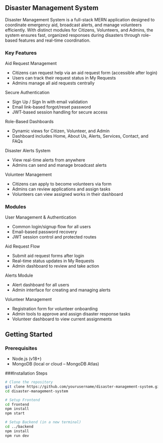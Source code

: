 ## Disaster Management System

Disaster Management System is a full-stack MERN application designed to coordinate emergency aid, broadcast alerts, and manage volunteers efficiently. With distinct modules for Citizens, Volunteers, and Admins, the system ensures fast, organized responses during disasters through role-based features and real-time coordination.

### Key Features

 Aid Request Management
- Citizens can request help via an aid request form (accessible after login)
- Users can track their request status in My Requests
- Admins manage all aid requests centrally

Secure Authentication
- Sign Up / Sign In with email validation
- Email link-based forgot/reset password
- JWT-based session handling for secure access

Role-Based Dashboards
- Dynamic views for Citizen, Volunteer, and Admin
- Dashboard includes Home, About Us, Alerts, Services, Contact, and FAQs

Disaster Alerts System
- View real-time alerts from anywhere
- Admins can send and manage broadcast alerts

Volunteer Management
- Citizens can apply to become volunteers via form
- Admins can review applications and assign tasks
- Volunteers can view assigned works in their dashboard

### Modules

User Management & Authentication
- Common login/signup flow for all users
- Email-based password recovery
- JWT session control and protected routes

Aid Request Flow
- Submit aid request forms after login
- Real-time status updates in My Requests
- Admin dashboard to review and take action

Alerts Module
- Alert dashboard for all users
- Admin interface for creating and managing alerts

Volunteer Management
- Registration form for volunteer onboarding
- Admin tools to approve and assign disaster response tasks
- Volunteer dashboard to view current assignments

## Getting Started

### Prerequisites

- Node.js (v18+)
- MongoDB (local or cloud – MongoDB Atlas)

###Installation Steps

```bash
# Clone the repository
git clone https://github.com/yourusername/disaster-management-system.git
cd disaster-management-system

# Setup Frontend
cd frontend
npm install
npm start

# Setup Backend (in a new terminal)
cd ../backend
npm install
npm run dev
